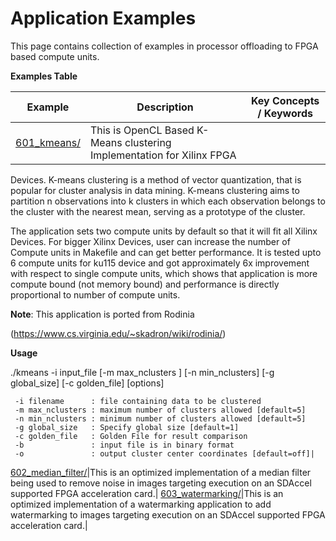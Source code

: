Application Examples
==================================
This page contains collection of examples in processor offloading to FPGA based compute units.

 __Examples Table__ 

Example        | Description           | Key Concepts / Keywords 
---------------|-----------------------|-------------------------
[601_kmeans/][]|This is OpenCL Based K-Means clustering Implementation for Xilinx FPGA 
Devices. K-means clustering is a method of vector quantization, that 
is popular for cluster analysis in data mining. K-means clustering 
aims to partition n observations into k clusters in which each 
observation belongs to the cluster with the nearest mean, serving as
a prototype of the cluster.

The application sets two compute units by default so that it will fit 
all Xilinx Devices. For bigger Xilinx Devices, user can increase the 
number of Compute units in Makefile and can get better performance.
It is tested upto 6 compute units for ku115 device and got 
approximately 6x improvement with respect to single compute units, which 
shows that application is more compute bound (not memory bound) and 
performance is directly proportional to number of compute units.

__Note__: This application is ported from Rodinia

(https://www.cs.virginia.edu/~skadron/wiki/rodinia/)

__Usage__

 ./kmeans -i input_file [-m max_nclusters ] [-n min_nclusters] [-g global_size] [-c golden_file] [options]

	 -i filename      : file containing data to be clustered
	 -m max_nclusters : maximum number of clusters allowed [default=5]
	 -n min_nclusters : minimum number of clusters allowed [default=5]
	 -g global_size   : Specify global size [default=1]
	 -c golden_file   : Golden File for result comparison
	 -b               : input file is in binary format
	 -o               : output cluster center coordinates [default=off]|
[602_median_filter/][]|This is an optimized implementation of a median filter being used to remove noise in images targeting execution on an SDAccel supported FPGA acceleration card.|
[603_watermarking/][]|This is an optimized implementation of a watermarking application to add watermarking to images targeting execution on an SDAccel supported FPGA acceleration card.|

[.]:.
[601_kmeans/]:601_kmeans/
[602_median_filter/]:602_median_filter/
[603_watermarking/]:603_watermarking/
